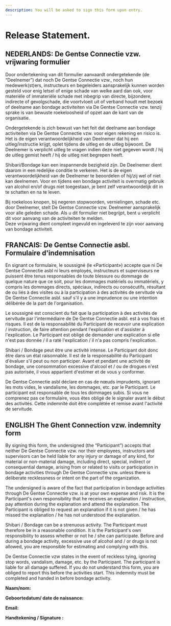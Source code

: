 ```yaml
---
description: You will be asked to sign this form upon entry.
---
```


# Release Statement.

## **NEDERLANDS:** De Gentse Connectie vzw. vrijwaring formulier

Door ondertekening van dit formulier aanvaardt ondergetekende \(de “Deelnemer”\) dat noch De Gentse Connectie vzw., noch hun medewerk\(st\)ers, instructeurs en begeleiders aansprakelijk kunnen worden gesteld voor enig letsel of enige schade van welke aard dan ook, voor materiële of immateriële schade met inbegrip van directe, bijzondere, indirecte of gevolgschade, die voortvloeit uit of verband houdt met bezoek of deelname aan bondage activiteiten via De Gentse Connectie vzw. tenzij sprake is van bewuste roekeloosheid of opzet aan de kant van de organisatie.

Ondergetekende is zich bewust van het feit dat deelname aan bondage activiteiten via De Gentse Connectie vzw. voor eigen rekening en risico is. Het is de eigen verantwoordelijkheid van Deelnemer dat hij een uitleg/instructie krijgt, oplet tijdens de uitleg en de uitleg bijwoont. De Deelnemer is verplicht uitleg te vragen indien deze niet gegeven wordt / hij de uitleg gemist heeft / hij de uitleg niet begrepen heeft.

Shibari/Bondage kan een inspannende bezigheid zijn. De Deelnemer dient daarom in een redelijke conditie te verkeren. Het is de eigen verantwoordelijkheid van de Deelnemer te beoordelen of hij/zij wel of niet kan deelnemen. Voor en tijdens een bondage activiteit is overmatig gebruik van alcohol en/of drugs niet toegestaan, je bent zelf verantwoordelijk dit in te schatten en na te leven.

Bij roekeloos knopen, bij negeren stopwoorden, vernielingen, schade etc. door Deelnemer, stelt De Gentse Connectie vzw. Deelnemer aansprakelijk voor alle geleden schade. Als u dit formulier niet begrijpt, bent u verplicht dit voor aanvang van de activiteiten te melden.  
Deze vrijwaring dient compleet ingevuld en ingeleverd te zijn voor aanvang van bondage activiteit.

## **FRANCAIS:** De Gentse Connectie asbl. Formulaire d'indemnisation

En signant ce formulaire, le soussigné \(le «Participant»\) accepte que ni De Gentse Connectie asbl ni leurs employés, instructeurs et superviseurs ne puissent être tenus responsables de toute blessure ou dommage de quelque nature que ce soit, pour les dommages matériels ou immatériels, y compris les dommages directs, spéciaux, indirects ou consécutifs, résultant de ou liés à des visites ou à la participation à des activités de servitude via De Gentse Connectie asbl. sauf s'il y a une imprudence ou une intention délibérée de la part de l'organisation.

Le soussigné est conscient du fait que la participation à des activités de servitude par l'intermédiaire de De Gentse Connectie asbl. est à vos frais et risques. Il est de la responsabilité du Participant de recevoir une explication / instruction, de faire attention pendant l'explication et d'assister à l'explication. Le Participant est obligé de demander une explication si elle n'est pas donnée / il a raté l'explication / il n'a pas compris l'explication.

Shibari / Bondage peut être une activité intense. Le Participant doit donc être dans un état raisonnable. Il est de la responsabilité du Participant d'évaluer s'il peut ou non participer. Avant et pendant une activité de bondage, une consommation excessive d'alcool et / ou de drogues n'est pas autorisée, il vous appartient d'estimer et de vous y conformer.

De Gentse Connectie asbl déclare en cas de nœuds imprudents, ignorant les mots vides, le vandalisme, les dommages, etc. par le Participant. Le participant est responsable de tous les dommages subis. Si vous ne comprenez pas ce formulaire, vous êtes obligé de le signaler avant le début des activités. Cette indemnité doit être complétée et remise avant l'activité de servitude.

## **ENGLISH** The Ghent Connection vzw. indemnity form

By signing this form, the undersigned \(the “Participant”\) accepts that neither De Gentse Connectie vzw. nor their employees, instructors and supervisors can be held liable for any injury or damage of any kind, for material or non-material damage, including direct, special, indirect or consequential damage, arising from or related to visits or participation in bondage activities through De Gentse Connectie vzw. unless there is deliberate recklessness or intent on the part of the organization.

The undersigned is aware of the fact that participation in bondage activities through De Gentse Connectie vzw. is at your own expense and risk. It is the Participant's own responsibility that he receives an explanation / instruction, pay attention during the explanation and attend the explanation. The Participant is obliged to request an explanation if it is not given / he has missed the explanation / he has not understood the explanation.

Shibari / Bondage can be a strenuous activity. The Participant must therefore be in a reasonable condition. It is the Participant's own responsibility to assess whether or not he / she can participate. Before and during a bondage activity, excessive use of alcohol and / or drugs is not allowed, you are responsible for estimating and complying with this.

De Gentse Connectie vzw states in the event of reckless tying, ignoring stop words, vandalism, damage, etc. by the Participant. The participant is liable for all damage suffered. If you do not understand this form, you are obliged to report this before the activities start. This indemnity must be completed and handed in before bondage activity.

**Naam/nom:**

**Geboortedatum/ date de naissance:**

**Email:**

**Handtekening / Signature :**

